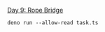 [Day 9: Rope Bridge](https://adventofcode.com/2022/day/9 "Day 9: Rope Bridge")

```shell
deno run --allow-read task.ts
```
